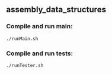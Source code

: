 ## assembly_data_structures

### Compile and run main:

`./runMain.sh`

### Compile and run tests:

`./runTester.sh`

